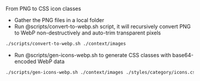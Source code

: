 From PNG to CSS icon classes

- Gather the PNG files in a local folder
- Run @scripts/convert-to-webp.sh script, it will recursively convert PNG to WebP non-destructively and auto-trim transparent pixels
```sh
./scripts/convert-to-webp.sh ./context/images
```

- Run @scripts/gen-icons-webp.sh to generate CSS classes with base64-encoded WebP data
```sh
./scripts/gen-icons-webp.sh ./context/images ./styles/category/icons.css
```